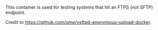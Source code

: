 This container is used for testing systems that hit an FTPS (not SFTP) endpoint.

Credit to https://github.com/ome/vsftpd-anonymous-upload-docker.
